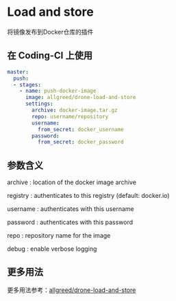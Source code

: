 # Load and store

将镜像发布到Docker仓库的插件

## 在 Coding-CI 上使用

```yml
master:
  push:
  - stages:
    - name: push-docker-image
      image: allgreed/drone-load-and-store
      settings:
        archive: docker-image.tar.gz
        repo: username/repository
        username:
          from_secret: docker_username
        password:
          from_secret: docker_password
```

## 参数含义

archive
: location of the docker image archive

registry
: authenticates to this registry (default: docker.io)

username
: authenticates with this username

password
: authenticates with this password

repo
: repository name for the image

debug
: enable verbose logging

## 更多用法

更多用法参考：[allgreed/drone-load-and-store](https://github.com/allgreed/drone-load-and-store)
